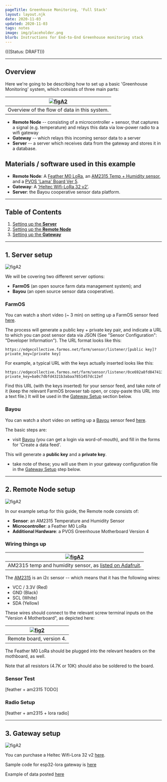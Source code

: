 ```yaml
---
pageTitle: Greenhouse Monitoring, 'Full Stack'
layout: layout.njk
date: 2020-11-03
updated: 2020-11-03
tags: notes 
image: img/placeholder.png
blurb: Instructions for End-to-End Greenhouse monitoring stack
---
```


(((Status: DRAFT)))

---

## Overview 

Here we're going to be describing how to set up a basic 'Greenhouse Monitoring' system, which consists of three main parts:

|[ ![figA2](/img/valedalama/greenhouse_stack.png)](/img/valedalama/greenhouse_stack.png)|
|:--:|
| Overview of the flow of data in this system. |

- **Remote Node** -- consisting of a microcontroller + sensor, that captures a signal (e.g. temperature) and relays this data via low-power radio to a wifi gateway
- **Gateway** -- which relays this incoming sensor data to a server
- **Server** -- a server which receives data from the gateway and stores it in a database.

## Materials / software used in this example

- **Remote Node**: A [Feather M0 LoRa](https://www.adafruit.com/product/3178), an [AM2315 Temp + Humidity sensor](https://www.adafruit.com/product/1293), and a [PVOS 'Lama' Board Ver 5](https://oshpark.com/shared_projects/vQ5JTv0Z).
- **Gateway**: A ['Heltec Wifi-LoRa 32 v2'](https://heltec.org/project/wifi-lora-32/).
- **Server**: the Bayou cooperative sensor data platform.


---

## Table of Contents 

1. [Setting up the **Server**](#server)
2. [Setting up the **Remote Node**](#micro)
3. [Setting up the **Gateway**](#gateway)

---

## <a name="micro"></a> 1. Server setup

![figA2](/img/valedalama/stack_server.png)

We will be covering two different server options:

- **FarmOS** (an open source farm data management system); and
- **Bayou** (an open source sensor data cooperative).

### FarmOS

You can watch a short video (~ 3 min) on setting up a FarmOS sensor feed [here](https://youtu.be/arGErKKODrU).  

The process will generate a public key + private key pair, and indicate a URL to which you can post sensor data via JSON (See "Sensor Configuration": "Developer Information").  The URL format looks like this:

```
https://edgecollective.farmos.net/farm/sensor/listener/[public key]?private_key=[private key]
```

For example, a typical URL with the keys actually inserted looks like this:

```
https://edgecollective.farmos.net/farm/sensor/listener/0ce692a8fd8474137839535dd7997a28?private_key=ba0c7dbfd4321b3abaa7851457dc12ef
```

Find this URL (with the keys inserted) for your sensor feed, and take note of it (keep the relevant FarmOS browser tab open, or copy-paste this URL into a text file.) It will be used in the  [Gateway Setup](#gateway) section below.

### Bayou

You can watch a short video on setting up a [Bayou](http://159.65.226.222:3000/) sensor feed [here](https://youtu.be/EKZA-AtDYO0).

The basic steps are:

- visit [Bayou](http://159.65.226.222:3000/) (you can get a login via word-of-mouth), and fill in the forms for 'Create a data feed'.  

This will generate a **public key** and a **private key**.  

- take note of these; you will use them in your gateway configuration file in the [Gateway Setup](#gateway) step below.

---

## <a name="micro"></a> 2. Remote Node setup

![figA2](/img/valedalama/stack_node.png)

In our example setup for this guide, the Remote node consists of:

- **Sensor**: an AM2315 Temperature and Humidity Sensor
- **Microcontroller**: a Feather M0 LoRa
- **Additional Hardware**: a PVOS Greenhouse Motherboard Version 4

### Wiring things up

|[ ![figA2](/img/valedalama/am2315.jpg)](/img/valedalama/am2315.jpg)|
|:--:|
| AM2315 temp and humidity sensor, as [listed on Adafruit](https://www.adafruit.com/product/1293).|

The [AM2315](https://www.adafruit.com/product/1293) is an i2c sensor -- which means that it has the following wires:

- VCC / 3.3V  (Red)
- GND (Black)
- SCL (White)
- SDA (Yellow)

These wires should connect to the relevant screw terminal inputs on the "Version 4 Motherboard", as depicted here:

|[ ![fig2](/img/valedalama/remote_v4_board.png)](/img/valedalama/remote_v4_board.png)|
|:--:|
| Remote board, version 4. |

The Feather M0 LoRa should be plugged into the relevant headers on the mothboard, as well.

Note that all resistors (4.7K or 10K) should also be soldered to the board.

### Sensor Test

[feather + am2315 TODO]

### Radio Setup

[feather + am2315 + lora radio]

---

## 3. Gateway setup

![figA2](/img/valedalama/stack_gateway.png)

You can purchase a Heltec Wifi-Lora 32 v2 [here](https://www.amazon.com/MakerFocus-Development-Bluetooth-0-96inch-Display/dp/B076MSLFC9/ref=asc_df_B076MSLFC9/?tag=hyprod-20&linkCode=df0&hvadid=312824707815&hvpos=&hvnetw=g&hvrand=4477519221563307865&hvpone=&hvptwo=&hvqmt=&hvdev=c&hvdvcmdl=&hvlocint=&hvlocphy=9002000&hvtargid=pla-570414542843&psc=1).

Sample code for esp32-lora gateway is [here](https://github.com/edgecollective/valedalama/tree/master/greenhouse/gateway/heltec_wifi_lora_bayou_farmos)

Example of data posted [here](http://159.65.226.222:3000/drives/1a142aee9702045f3049325318f14fab10d24ce3e0c8a387d092759c0594ba5e)

